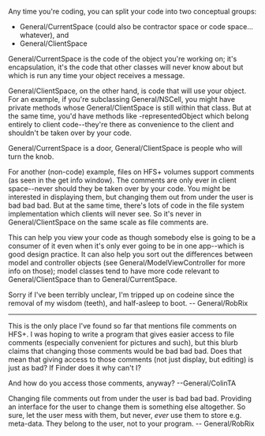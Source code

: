 Any time you're coding, you can split your code into two conceptual groups:


* General/CurrentSpace (could also be contractor space or code space... whatever), and
* General/ClientSpace


General/CurrentSpace is the code of the object you're working on; it's encapsulation, it's the code that other classes will never know about but which is run any time your object receives a message.

General/ClientSpace, on the other hand, is code that will use your object. For an example, if you're subclassing General/NSCell, you might have private methods whose General/ClientSpace is still within that class. But at the same time, you'd have methods like -representedObject which belong entirely to client code--they're there as convenience to the client and shouldn't be taken over by your code.

General/CurrentSpace is a door, General/ClientSpace is people who will turn the knob.

For another (non-code) example, files on HFS+ volumes support comments (as seen in the get info window). The comments are only ever in client space--never should they be taken over by your code. You might be interested in displaying them, but changing them out from under the user is bad bad bad. But at the same time, there's lots of code in the file system implementation which clients will never see. So it's never in General/ClientSpace on the same scale as file comments are.

This can help you view your code as though somebody else is going to be a consumer of it even when it's only ever going to be in one app--which is good design practice. It can also help you sort out the differences between model and controller objects (see General/ModelViewController for more info on those); model classes tend to have more code relevant to General/ClientSpace than to General/CurrentSpace.

Sorry if I've been terribly unclear, I'm tripped up on codeine since the removal of my wisdom (teeth), and half-asleep to boot. -- General/RobRix

----

This is the only place I've found so far that mentions file comments on HFS+.  I was hoping to write a program that gives easier access to file comments (especially convenient for pictures and such), but this blurb claims that changing those comments would be bad bad bad.  Does that mean that giving access to those comments (not just display, but editing) is just as bad?  If Finder does it why can't I?

And how do you access those comments, anyway?   --General/ColinTA

Changing file comments out from under the user is bad bad bad. Providing an interface for the user to change them is something else altogether. So sure, let the user mess with them, but never, *ever* use them to store e.g. meta-data. They belong to the user, not to your program. -- General/RobRix